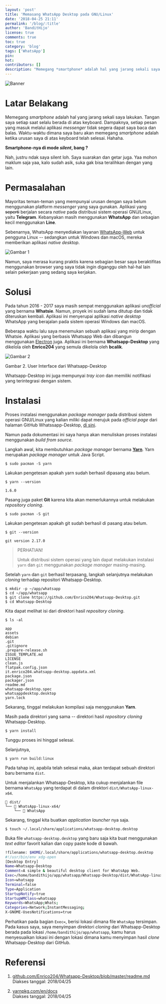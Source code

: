 ```yaml
---
layout: 'post'
title: 'Memasang WhatsApp Desktop pada GNU/Linux'
date: '2018-04-25 21:11'
permalink: '/blog/:title'
author: 'BanditHijo'
license: true
comments: true
toc: true
category: 'blog'
tags: ['WhatsApp']
pin:
hot:
contributors: []
description: "Memegang *smartphone* adalah hal yang jarang sekali saya lakukan. Tangan saya setiap saat selalu berada di atas keyboard. Dampaknya, setiap pesan yang masuk melalui aplikasi messenger tidak segera dapat saya baca dan balas. Waktu-waktu dimana saya baru akan memegang *smartphone* adalah ketika urusan saya di atas keyboard telah selesai. Hahaha."
---
```


![Banner](https://s20.postimg.cc/tbrdrb9t9/banner_post_07.png)


# Latar Belakang

Memegang *smartphone* adalah hal yang jarang sekali saya lakukan. Tangan saya setiap saat selalu berada di atas keyboard. Dampaknya, setiap pesan yang masuk melalui aplikasi *messenger* tidak segera dapat saya baca dan balas. Waktu-waktu dimana saya baru akan memegang *smartphone* adalah ketika urusan saya di atas keyboard telah selesai. Hahaha.

**Smartphone-nya di mode *silent*, bang ?**

Nah, justru ndak saya silent loh. Saya suarakan dan getar juga. Yaa mohon maklum saja yaa, kalo sudah asik, suka gak bisa teralihkan dengan yang lain.


# Permasalahan

Mayoritas teman-teman yang mempunyai urusan dengan saya belum menggunakan platform *messenger* yang saya gunakan. Aplikasi yang ~~seperti~~ berjalan secara *native* pada distribusi sistem operasi GNU/Linux, yaitu **Telegram**. Kebanyakan masih menggunakan **WhatsApp** dan sebagian kecil menggunakan **Line**.

Sebenarnya, WhatsApp menyediakan layanan [WhatsApp-Web](https://web.whatsapp.com/) untuk pengguna Linux -- sedangkan untuk Windows dan macOS, mereka memberikan aplikasi *native desktop*.

![Gambar 1](https://s20.postimg.cc/cd9zmy9lp/gambar_02.png)

Namun, saya merasa kurang praktis karena sebagian besar saya beraktifitas menggunakan browser yang saya tidak ingin diganggu oleh hal-hal lain selain pekerjaan yang sedang saya kerjakan.


# Solusi

Pada tahun 2016 - 2017 saya masih sempat menggunakan aplikasi *unofficial* yang bernama **Whatsie**. Namun, proyek ini sudah lama ditutup dan tidak diteruskan kembali. Aplikasi ini menyerupai aplikasi *native desktop* WhatsApp yang berajalan pada sistem operasi Windows dan macOS.

Beberapa waktu lalu saya menemukan sebuah aplikasi yang mirip dengan Whatsie. Aplikasi yang berbasis Whatsapp Web dan dibangun menggunakan [Electron](http://electron.atom.io/) juga. Aplikasi ini bernama **Whatsapp-Desktop** yang dikelola oleh **Enrico204** yang semula dikelola oleh **bcalik**.

![Gambar 2](https://s20.postimg.cc/ujj3orbst/gambar_01.png)

Gambar 2. User Interface dari Whatsapp-Desktop

Whatsapp-Desktop ini juga mempunyai *tray icon* dan memiliki notifikasi yang terintegrasi dengan sistem.


# Instalasi

Proses instalasi menggunakan *package manager* pada distribusi sistem operasi GNU/Linux yang kalian miliki dapat merujuk pada *official page* dari halaman GitHub Whatssapp-Desktop, [di sini](https://github.com/Enrico204/Whatsapp-Desktop).

Namun pada dokumentasi ini saya hanya akan menuliskan proses instalasi menggunakan *build from source*.

Langkah awal, kita membutuhkan *package manager* bernama [**Yarn**](https://yarnpkg.com). Yarn merupakan *package manager* untuk Java Script.

```
$ sudo pacman -S yarn
```

Lakukan pengetesan apakah yarn sudah berhasil dipasang atau belum.

```
$ yarn --version
```

```
1.6.0
```

Pasang juga paket **Git** karena kita akan memerlukannya untuk melakukan *repository cloning*.

```
$ sudo pacman -S git
```

Lakukan pengetesan apakah git sudah berhasil di pasang atau belum.

```
$ git --version
```

```
git version 2.17.0
```

> PERHATIAN!
> 
> Untuk distribusi sistem operasi yang lain dapat melakukan instalasi `yarn` dan `git` menggunakan *package manager* masing-masing.

Setelah `yarn` dan `git` berhasil terpasang, langkah selanjutnya melakukan *cloning* terhadap repositori Whatsapp-Desktop.

```
$ mkdir -p ~/app/whatsapp
$ cd ~/app/whatsapp
$ git clone https://github.com/Enrico204/Whatsapp-Desktop.git
$ cd Whatsapp-Desktop
```

Kita dapat melihat isi dari direktori hasil *repository cloning*.

```
$ ls -al
```

```
app
assets
debian
.git
.gitignore
.prepare-release.sh
ISSUE_TEMPLATE.md
LICENSE
clean.js
flatpak.config.json
it.enrico204.whatsapp-desktop.appdata.xml
package.json
packager.json
readme.md
whatsapp-desktop.spec
whatsappdesktop.desktop
yarn.lock
```

Sekarang, tinggal melakukan kompilasi saja menggunakan **Yarn**.

Masih pada direktori yang sama -- direktori hasil *repository cloning* Whatsapp-Desktop.

```
$ yarn install
```

Tunggu proses ini hinggal selesai.

Selanjutnya,

```
$ yarn run build:linux
```

Pada tahap ini, apabila telah selesai maka, akan terdapat sebuah direktori baru bernama `dist`.

Untuk menjalankan Whatsapp-Desktop, kita cukup menjalankan file bernama `WhatsApp` yang terdapat di dalam direktori `dist/WhatsApp-linux-x64`.

```
📂 dist/
└── 📂 WhatsApp-linux-x64/
    └── 📄 WhatsApp
```

Sekarang, tinggal kita buatkan *application launcher* nya saja.

```
$ touch ~/.local/share/applications/whatsapp-desktop.desktop
```

Buka file `whatsapp-desktop.desktop` yang baru saja kita buat menggunakan *text editor* favorit kalian dan copy paste kode di bawah.

```bash
!filename: $HOME/.local/share/applications/whatsapp-desktop.desktop
#!/usr/bin/env xdg-open
[Desktop Entry]
Name=Whatsapp-Desktop
Comment=A simple & beautiful desktop client for WhatsApp Web.
Exec=/home/bandithijo/app/whatsapp/Whatsapp-Desktop/dist/WhatsApp-linux-x64/WhatsApp
Icon=whatsapp
Terminal=false
Type=Application
StartupNotify=true
StartupWMClass=whatsapp
Keywords=WhatsApp;Whats;
Categories=Network;InstantMessaging;
X-GNOME-UsesNotifications=true
```

Perhatikan pada bagian `Exec=`, berisi lokasi dimana file `WhatsApp` tersimpan. Pada kasus saya, saya menyimpan direktori *cloning* dari Whatsapp-Desktop berada pada lokasi `/home/bandithijo/app/whatsapp`, kamu harus menyesuaikan lokasi ini dengan lokasi dimana kamu menyimpan hasil *clone* Whatsapp-Desktop dari GitHub.


# Referensi

1. [github.com/Enrico204/Whatsapp-Desktop/blob/master/readme.md](https://github.com/Enrico204/Whatsapp-Desktop/blob/master/readme.md)
<br>Diakses tanggal: 2018/04/25

2. [yarnpkg.com/en/docs](https://yarnpkg.com/en/docs)
<br>Diakses tanggal: 2018/04/25
